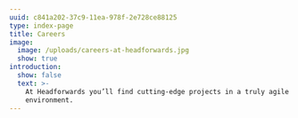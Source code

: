 ```yaml
---
uuid: c841a202-37c9-11ea-978f-2e728ce88125
type: index-page
title: Careers
image:
  image: /uploads/careers-at-headforwards.jpg
  show: true
introduction:
  show: false
  text: >-
    At Headforwards you’ll find cutting-edge projects in a truly agile
    environment.
---
```

